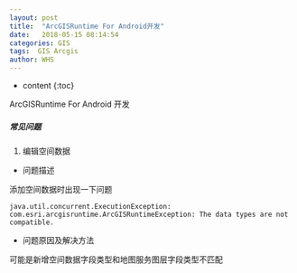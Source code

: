 ```yaml
---
layout: post
title:  "ArcGISRuntime For Android开发"
date:   2018-05-15 08:14:54
categories: GIS
tags:  GIS Arcgis
author: WHS
---
```


* content
{:toc}

ArcGISRuntime For Android 开发





##### 常见问题

1. 编辑空间数据

* 问题描述

添加空间数据时出现一下问题

```
java.util.concurrent.ExecutionException: com.esri.arcgisruntime.ArcGISRuntimeException: The data types are not compatible.
```

* 问题原因及解决方法

可能是新增空间数据字段类型和地图服务图层字段类型不匹配




